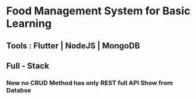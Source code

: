 # Food Management System for Basic Learning 
## Tools : Flutter | NodeJS | MongoDB
## Full - Stack
### Now no CRUD Method has only REST full API Show from Databse
